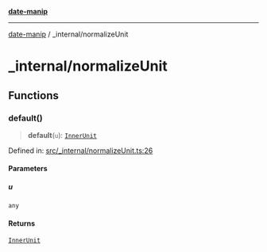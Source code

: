 [**date-manip**](../index.md)

***

[date-manip](../modules.md) / \_internal/normalizeUnit

# \_internal/normalizeUnit

## Functions

### default()

> **default**(`u`): [`InnerUnit`](../types.md#innerunit)

Defined in: [src/\_internal/normalizeUnit.ts:26](https://github.com/fengxinming/date-manip/blob/672f1dce8f57973c145b734bdf778535cf1bb983/src/_internal/normalizeUnit.ts#L26)

#### Parameters

##### u

`any`

#### Returns

[`InnerUnit`](../types.md#innerunit)
